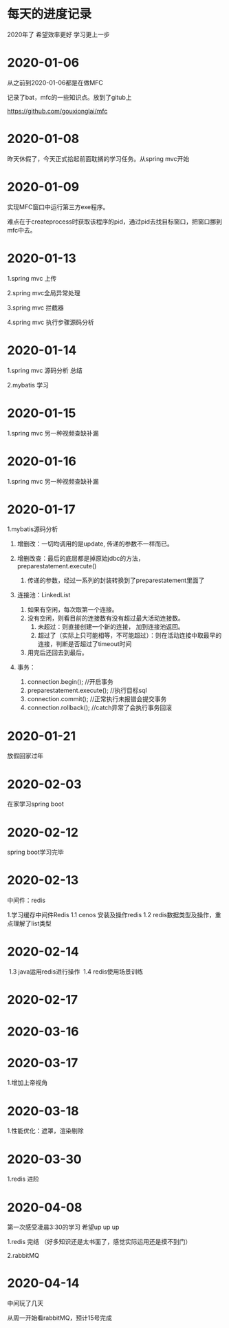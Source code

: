 # 每天的进度记录

2020年了 希望效率更好 学习更上一步

# 2020-01-06

从之前到2020-01-06都是在做MFC

记录了bat，mfc的一些知识点。放到了gitub上

<https://github.com/gouxionglai/mfc>

# 2020-01-08

昨天休假了，今天正式拾起前面耽搁的学习任务。从spring mvc开始

# 2020-01-09

实现MFC窗口中运行第三方exe程序。

难点在于createprocess时获取该程序的pid，通过pid去找目标窗口，把窗口挪到mfc中去。

# 2020-01-13

1.spring mvc 上传

2.spring mvc全局异常处理

3.spring mvc 拦截器

4.spring mvc 执行步骤源码分析

# 2020-01-14

1.spring mvc 源码分析 总结

2.mybatis 学习

# 2020-01-15

1.spring mvc 另一种视频查缺补漏

# 2020-01-16

1.spring mvc 另一种视频查缺补漏

# 2020-01-17

1.mybatis源码分析

1. 增删改：一切均调用的是update, 传递的参数不一样而已。

2. 增删改查：最后的底层都是掉原始jdbc的方法， preparestatement.execute()

   1. 传递的参数，经过一系列的封装转换到了preparestatement里面了

3. 连接池：LinkedList

   1. 如果有空闲，每次取第一个连接。
   2. 没有空闲，则看目前的连接数有没有超过最大活动连接数。
      1. 未超过：则直接创建一个新的连接， 加到连接池返回。
      2. 超过了（实际上只可能相等，不可能超过）：则在活动连接中取最早的连接，判断是否超过了timeout时间
   3. 用完后还回去到最后。

4. 事务：

   1. connection.begin();   //开启事务
   2. preparestatement.execute();   //执行目标sql
   3. connection.commit();    //正常执行未报错会提交事务
   4. connection.rollback();  //catch异常了会执行事务回滚

# 2020-01-21

放假回家过年

# 2020-02-03

在家学习spring boot

# 2020-02-12

spring boot学习完毕

# 2020-02-13

中间件：redis

1.学习缓存中间件Redis
	1.1 cenos 安装及操作redis 
	1.2 redis数据类型及操作，重点理解了list类型

# 2020-02-14

​	1.3 java运用redis进行操作
​	1.4 redis使用场景训练

# 2020-02-17

# 2020-03-16



# 2020-03-17

1.增加上帝视角

# 2020-03-18

1.性能优化：遮罩，渲染剔除

# 2020-03-30

1.redis 进阶

# 2020-04-08

第一次感受凌晨3:30的学习   希望up up up

1.redis 完结 （好多知识还是太书面了，感觉实际运用还是摸不到门）

2.rabbitMQ

# 2020-04-14

中间玩了几天

从周一开始看rabbitMQ，预计15号完成